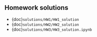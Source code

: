 ## Homework solutions

* {doc}`solutions/HW1/HW1_solution`
* {doc}`solutions/HW2/HW2_solution`
* {doc}`solutions/HW3/HW3_solution.ipynb`
